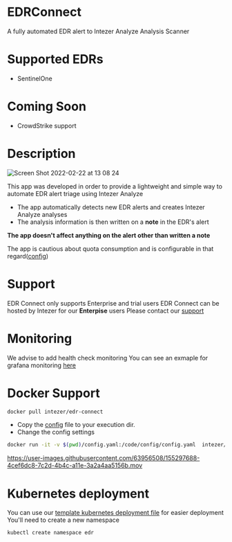 # EDRConnect
A fully automated EDR alert to Intezer Analyze Analysis Scanner


# Supported EDRs
* SentinelOne

# Coming Soon
* CrowdStrike support

# Description
![Screen Shot 2022-02-22 at 13 08 24](https://user-images.githubusercontent.com/63956508/155120445-ce29c53e-1353-4426-9871-c1e9ce418759.png)


This app was developed in order to provide a lightweight and simple way to automate EDR alert triage using Intezer Analyze
* The app automatically detects new EDR alerts and creates Intezer Analyze analyses
* The analysis information is then written on a **note** in the EDR's alert

**The app doesn't affect anything on the alert other than written a note**

The app is cautious about quota consumption and is configurable in that regard([config](config.yaml#L38))

# Support
EDR Connect only supports Enterprise and trial users
EDR Connect can be hosted by Intezer for our **Enterpise** users
Please contact our [support](support@intezer.com)

# Monitoring
We advise to add health check monitoring
You can see an exmaple for grafana monitoring [here](grafana_query.json)

# Docker Support
```bash
docker pull intezer/edr-connect
```
* Copy the [config](config.yaml) file to your execution dir.
* Change the config settings 

```bash
docker run -it -v $(pwd)/config.yaml:/code/config/config.yaml  intezer/edr-connect 

```



https://user-images.githubusercontent.com/63956508/155297688-4cef6dc8-7c2d-4b4c-a11e-3a2a4aa5156b.mov


# Kubernetes deployment
You can use our [template kubernetes deployment file](deployment-edr-connect.yaml) for easier deployment
You'll need to create a new namespace
```bash
kubectl create namespace edr
```

